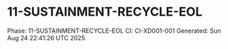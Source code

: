 # 11-SUSTAINMENT-RECYCLE-EOL
Phase: 11-SUSTAINMENT-RECYCLE-EOL
CI: CI-XD001-001
Generated: Sun Aug 24 22:41:26 UTC 2025
